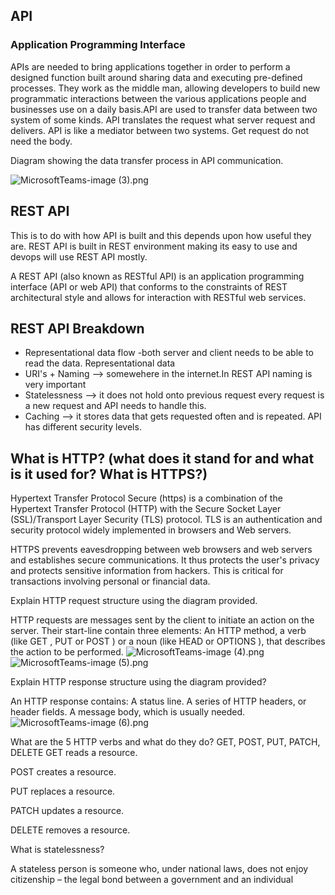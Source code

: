 ## API
### Application Programming Interface

APIs are needed to bring applications together in order to perform a designed function built around sharing data and executing pre-defined processes. They work as the middle man, allowing developers to build new programmatic interactions between the various applications people and businesses use on a daily basis.API are used to transfer data between two system of some kinds. API translates the request what server request and delivers.
API is like a mediator between two systems. Get request do not need the body. 

Diagram showing the data transfer process in API communication.

![MicrosoftTeams-image (3).png](..%2F..%2F..%2FDownloads%2FMicrosoftTeams-image%20%283%29.png)

## REST API

This is to do with how API is built and this depends upon how useful they are. 
REST API is built in REST environment making its easy to use and devops will use REST API mostly.

A REST API (also known as RESTful API) is an application programming interface (API or web API) that conforms to the constraints of REST architectural style and allows for interaction with RESTful web services.
## REST API Breakdown
- Representational data flow -both server and client needs to be able to read the data.
Representational data
- URI's + Naming --> somewehere in the internet.In REST API naming is very important
- Statelessness --> it does not hold onto previous request every request is a new request and API needs to handle this.
- Caching --> it stores data that gets requested often and is repeated.
API has different security levels. 


## What is HTTP? (what does it stand for and what is it used for? What is HTTPS?)
Hypertext Transfer Protocol Secure (https) is a combination of the Hypertext Transfer Protocol (HTTP) with the Secure Socket Layer (SSL)/Transport Layer Security (TLS) protocol. TLS is an authentication and security protocol widely implemented in browsers and Web servers.

HTTPS prevents eavesdropping between web browsers and web servers and establishes secure communications. It thus protects the user's privacy and protects sensitive information from hackers. This is critical for transactions involving personal or financial data.


Explain HTTP request structure using the diagram provided.

HTTP requests are messages sent by the client to initiate an action on the server. Their start-line contain three elements: An HTTP method, a verb (like GET , PUT or POST ) or a noun (like HEAD or OPTIONS ), that describes the action to be performed.
![MicrosoftTeams-image (4).png](..%2F..%2F..%2FDownloads%2FMicrosoftTeams-image%20%284%29.png)
![MicrosoftTeams-image (5).png](..%2F..%2F..%2FDownloads%2FMicrosoftTeams-image%20%285%29.png)

Explain HTTP response structure using the diagram provided?

An HTTP response contains: A status line. A series of HTTP headers, or header fields. A message body, which is usually needed.
![MicrosoftTeams-image (6).png](..%2F..%2F..%2FDownloads%2FMicrosoftTeams-image%20%286%29.png)


What are the 5 HTTP verbs and what do they do? GET, POST, PUT, PATCH, DELETE
GET reads a resource. 

POST creates a resource.

PUT replaces a resource.

PATCH updates a resource.

DELETE removes a resource.


What is statelessness?

A stateless person is someone who, under national laws, does not enjoy citizenship – the legal bond between a government and an individual

